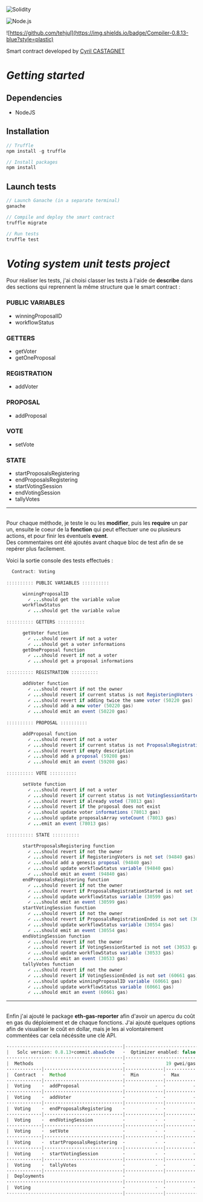 ![Solidity](https://img.shields.io/badge/Solidity-%23363636.svg?style=for-the-badge&logo=solidity&logoColor=white)

![Node.js](https://img.shields.io/badge/Node.js-%339933.svg?style=for-the-badge&logo=nodedotjs&logoColor=black)

![https://github.com/tehjul](https://img.shields.io/badge/Compiler-0.8.13-blue?style=plastic)

Smart contract developed by [Cyril CASTAGNET](https://github.com/lecascyril)

# ***Getting started***

## Dependencies

- NodeJS

## Installation

```js
// Truffle
npm install -g truffle
```
```js
// Install packages
npm install
```

## Launch tests

```js
// Launch Ganache (in a separate terminal)
ganache
```

```js
// Compile and deploy the smart contract
truffle migrate
```

```js
// Run tests
truffle test
```

# ***Voting system unit tests project***

Pour réaliser les tests, j'ai choisi classer les tests à l'aide de **describe** dans des sections qui reprennent la même structure que le smart contract :

### PUBLIC VARIABLES

- winningProposalID
- workflowStatus

### GETTERS

- getVoter
- getOneProposal

### REGISTRATION

- addVoter

### PROPOSAL

- addProposal

### VOTE

- setVote

### STATE

- startProposalsRegistering
- endProposalsRegistering
- startVotingSession
- endVotingSession
- tallyVotes
***
\
Pour chaque méthode, je teste le ou les **modifier**, puis les **require** un par un, ensuite le coeur de la **fonction** qui peut effectuer une ou plusieurs actions, et pour finir les éventuels **event**.
\
Des commentaires ont été ajoutés avant chaque bloc de test afin de se repérer plus facilement.

Voici la sortie console des tests effectués :

```java
  Contract: Voting
    
:::::::::: PUBLIC VARIABLES ::::::::::

      winningProposalID
        ✓ ...should get the variable value
      workflowStatus
        ✓ ...should get the variable value
    
:::::::::: GETTERS ::::::::::

      getVoter function
        ✓ ...should revert if not a voter
        ✓ ...should get a voter informations
      getOneProposal function
        ✓ ...should revert if not a voter
        ✓ ...should get a proposal informations
    
:::::::::: REGISTRATION ::::::::::

      addVoter function
        ✓ ...should revert if not the owner
        ✓ ...should revert if current status is not RegisteringVoters (94840 gas)
        ✓ ...should revert if adding twice the same voter (50220 gas)
        ✓ ...should add a new voter (50220 gas)
        ✓ ...should emit an event (50220 gas)
    
:::::::::: PROPOSAL ::::::::::

      addProposal function
        ✓ ...should revert if not a voter
        ✓ ...should revert if current status is not ProposalsRegistrationStarted (30599 gas)
        ✓ ...should revert if empty description
        ✓ ...should add a proposal (59208 gas)
        ✓ ...should emit an event (59208 gas)
    
:::::::::: VOTE ::::::::::

      setVote function
        ✓ ...should revert if not a voter
        ✓ ...should revert if current status is not VotingSessionStarted (30533 gas)
        ✓ ...should revert if already voted (78013 gas)
        ✓ ...should revert if the proposal does not exist
        ✓ ...should update voter informations (78013 gas)
        ✓ ...should update proposalsArray voteCount (78013 gas)
        ✓ ...emit an event (78013 gas)
    
:::::::::: STATE ::::::::::

      startProposalsRegistering function
        ✓ ...should revert if not the owner
        ✓ ...should revert if RegisteringVoters is not set (94840 gas)
        ✓ ...should add a genesis proposal (94840 gas)
        ✓ ...should update workflowStatus variable (94840 gas)
        ✓ ...should emit an event (94840 gas)
      endProposalsRegistering function
        ✓ ...should revert if not the owner
        ✓ ...should revert if ProposalsRegistrationStarted is not set (30599 gas)
        ✓ ...should update workflowStatus variable (30599 gas)
        ✓ ...should emit an event (30599 gas)
      startVotingSession function
        ✓ ...should revert if not the owner
        ✓ ...should revert if ProposalsRegistrationEnded is not set (30554 gas)
        ✓ ...should update workflowStatus variable (30554 gas)
        ✓ ...should emit an event (30554 gas)
      endVotingSession function
        ✓ ...should revert if not the owner
        ✓ ...should revert if VotingSessionStarted is not set (30533 gas)
        ✓ ...should update workflowStatus variable (30533 gas)
        ✓ ...should emit an event (30533 gas)
      tallyVotes function
        ✓ ...should revert if not the owner
        ✓ ...should revert if VotingSessionEnded is not set (60661 gas)
        ✓ ...should update winningProposalID variable (60661 gas)
        ✓ ...should update workflowStatus variable (60661 gas)
        ✓ ...should emit an event (60661 gas)
```

***
\
Enfin j'ai ajouté le package **eth-gas-reporter** afin d'avoir un apercu du coût en gas du déploiement et de chaque fonctions. J'ai ajouté quelques options afin de visualiser le coût en dollar, mais je les ai volontairement commentées car cela nécéssite une clé API.
```java
·------------------------------------------|----------------------------|-------------|----------------------------·
|   Solc version: 0.8.13+commit.abaa5c0e   ·  Optimizer enabled: false  ·  Runs: 200  ·  Block limit: 6718946 gas  │
···········································|····························|·············|·····························
|  Methods                                 ·               19 gwei/gas                ·      1552.09 usd/eth       │
·············|·····························|··············|·············|·············|··············|··············
|  Contract  ·  Method                     ·  Min         ·  Max        ·  Avg        ·  # calls     ·  usd (avg)  │
·············|·····························|··············|·············|·············|··············|··············
|  Voting    ·  addProposal                ·           -  ·          -  ·      59208  ·          20  ·       1.75  │
·············|·····························|··············|·············|·············|··············|··············
|  Voting    ·  addVoter                   ·           -  ·          -  ·      50220  ·          47  ·       1.48  │
·············|·····························|··············|·············|·············|··············|··············
|  Voting    ·  endProposalsRegistering    ·           -  ·          -  ·      30599  ·          29  ·       0.90  │
·············|·····························|··············|·············|·············|··············|··············
|  Voting    ·  endVotingSession           ·           -  ·          -  ·      30533  ·          14  ·       0.90  │
·············|·····························|··············|·············|·············|··············|··············
|  Voting    ·  setVote                    ·           -  ·          -  ·      78013  ·          13  ·       2.30  │
·············|·····························|··············|·············|·············|··············|··············
|  Voting    ·  startProposalsRegistering  ·           -  ·          -  ·      94840  ·          44  ·       2.80  │
·············|·····························|··············|·············|·············|··············|··············
|  Voting    ·  startVotingSession         ·           -  ·          -  ·      30554  ·          25  ·       0.90  │
·············|·····························|··············|·············|·············|··············|··············
|  Voting    ·  tallyVotes                 ·           -  ·          -  ·      60661  ·           7  ·       1.79  │
·············|·····························|··············|·············|·············|··············|··············
|  Deployments                             ·                                          ·  % of limit  ·             │
···········································|··············|·············|·············|··············|··············
|  Voting                                  ·           -  ·          -  ·    1970027  ·      29.3 %  ·      58.10  │
·------------------------------------------|--------------|-------------|-------------|--------------|-------------·
```

